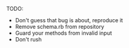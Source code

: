 TODO:
* Don't guess that bug is about, reproduce it
* Remove schema.rb from repository
* Guard your methods from invalid input
* Don't rush